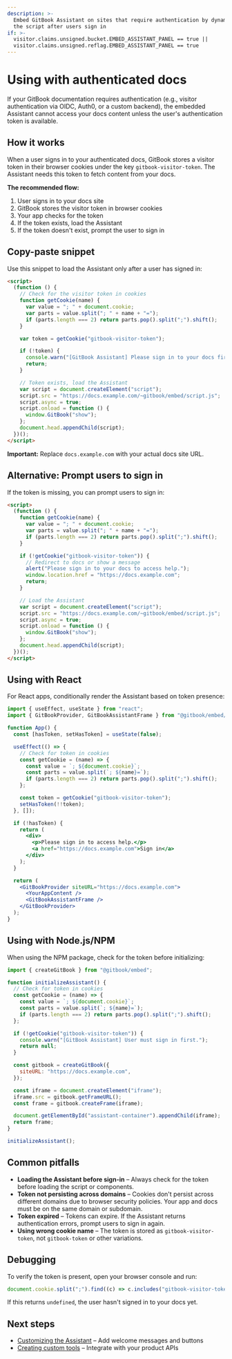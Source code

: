 ```yaml
---
description: >-
  Embed GitBook Assistant on sites that require authentication by dynamically loading
  the script after users sign in
if: >-
  visitor.claims.unsigned.bucket.EMBED_ASSISTANT_PANEL == true ||
  visitor.claims.unsigned.reflag.EMBED_ASSISTANT_PANEL == true
---
```


# Using with authenticated docs

If your GitBook documentation requires authentication (e.g., visitor authentication via OIDC, Auth0, or a custom backend), the embedded Assistant cannot access your docs content unless the user's authentication token is available.

## How it works

When a user signs in to your authenticated docs, GitBook stores a visitor token in their browser cookies under the key `gitbook-visitor-token`. The Assistant needs this token to fetch content from your docs.

**The recommended flow:**

1. User signs in to your docs site
2. GitBook stores the visitor token in browser cookies
3. Your app checks for the token
4. If the token exists, load the Assistant
5. If the token doesn't exist, prompt the user to sign in

## Copy-paste snippet

Use this snippet to load the Assistant only after a user has signed in:

```html
<script>
  (function () {
    // Check for the visitor token in cookies
    function getCookie(name) {
      var value = "; " + document.cookie;
      var parts = value.split("; " + name + "=");
      if (parts.length === 2) return parts.pop().split(";").shift();
    }

    var token = getCookie("gitbook-visitor-token");

    if (!token) {
      console.warn("[GitBook Assistant] Please sign in to your docs first.");
      return;
    }

    // Token exists, load the Assistant
    var script = document.createElement("script");
    script.src = "https://docs.example.com/~gitbook/embed/script.js";
    script.async = true;
    script.onload = function () {
      window.GitBook("show");
    };
    document.head.appendChild(script);
  })();
</script>
```

**Important:** Replace `docs.example.com` with your actual docs site URL.

## Alternative: Prompt users to sign in

If the token is missing, you can prompt users to sign in:

```html
<script>
  (function () {
    function getCookie(name) {
      var value = "; " + document.cookie;
      var parts = value.split("; " + name + "=");
      if (parts.length === 2) return parts.pop().split(";").shift();
    }

    if (!getCookie("gitbook-visitor-token")) {
      // Redirect to docs or show a message
      alert("Please sign in to your docs to access help.");
      window.location.href = "https://docs.example.com";
      return;
    }

    // Load the Assistant
    var script = document.createElement("script");
    script.src = "https://docs.example.com/~gitbook/embed/script.js";
    script.async = true;
    script.onload = function () {
      window.GitBook("show");
    };
    document.head.appendChild(script);
  })();
</script>
```

## Using with React

For React apps, conditionally render the Assistant based on token presence:

```jsx
import { useEffect, useState } from "react";
import { GitBookProvider, GitBookAssistantFrame } from "@gitbook/embed/react";

function App() {
  const [hasToken, setHasToken] = useState(false);

  useEffect(() => {
    // Check for token in cookies
    const getCookie = (name) => {
      const value = `; ${document.cookie}`;
      const parts = value.split(`; ${name}=`);
      if (parts.length === 2) return parts.pop().split(";").shift();
    };

    const token = getCookie("gitbook-visitor-token");
    setHasToken(!!token);
  }, []);

  if (!hasToken) {
    return (
      <div>
        <p>Please sign in to access help.</p>
        <a href="https://docs.example.com">Sign in</a>
      </div>
    );
  }

  return (
    <GitBookProvider siteURL="https://docs.example.com">
      <YourAppContent />
      <GitBookAssistantFrame />
    </GitBookProvider>
  );
}
```

## Using with Node.js/NPM

When using the NPM package, check for the token before initializing:

```javascript
import { createGitBook } from "@gitbook/embed";

function initializeAssistant() {
  // Check for token in cookies
  const getCookie = (name) => {
    const value = `; ${document.cookie}`;
    const parts = value.split(`; ${name}=`);
    if (parts.length === 2) return parts.pop().split(";").shift();
  };

  if (!getCookie("gitbook-visitor-token")) {
    console.warn("[GitBook Assistant] User must sign in first.");
    return null;
  }

  const gitbook = createGitBook({
    siteURL: "https://docs.example.com",
  });

  const iframe = document.createElement("iframe");
  iframe.src = gitbook.getFrameURL();
  const frame = gitbook.createFrame(iframe);

  document.getElementById("assistant-container").appendChild(iframe);
  return frame;
}

initializeAssistant();
```

## Common pitfalls

- **Loading the Assistant before sign-in** – Always check for the token before loading the script or components.
- **Token not persisting across domains** – Cookies don't persist across different domains due to browser security policies. Your app and docs must be on the same domain or subdomain.
- **Token expired** – Tokens can expire. If the Assistant returns authentication errors, prompt users to sign in again.
- **Using wrong cookie name** – The token is stored as `gitbook-visitor-token`, not `gitbook-token` or other variations.

## Debugging

To verify the token is present, open your browser console and run:

```javascript
document.cookie.split(";").find((c) => c.includes("gitbook-visitor-token"));
```

If this returns `undefined`, the user hasn't signed in to your docs yet.

## Next steps

- [Customizing the Assistant](../configuration/customizing-gitbook-assistant.md) – Add welcome messages and buttons
- [Creating custom tools](../configuration/creating-custom-tools.md) – Integrate with your product APIs
